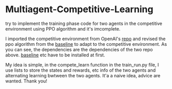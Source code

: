 # Multiagent-Competitive-Learning
try to implement the training phase code for two agents in the competitive environment using PPO algorithm and  it's imcomplete.

I imported the competitive environment from OpenAI's [repo](https://github.com/openai/multiagent-competition) and revised the ppo algorithm from the [baseline](https://github.com/openai/baselines/tree/master/baselines/ppo1) to adapt to the competitive environment.
As you can see, the dependencies are the dependencies of the two repo above. [baseline](https://github.com/openai/baselines/) etc have to be installed at first.

My idea is simple, in the  compete_learn function in the train_run.py file, I use lists to store the states and rewards, etc  info of the two agents and alternating learning bwtween the two agents. It'a a naive idea, advice are wanted. Thank you!
